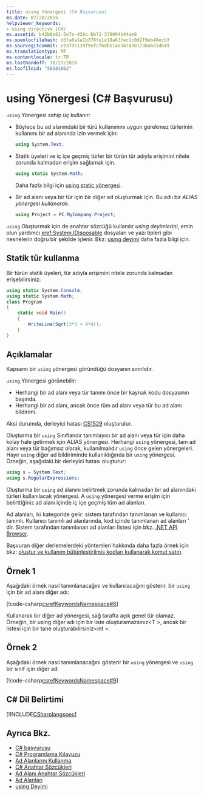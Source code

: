 ```yaml
---
title: using Yönergesi (C# Başvurusu)
ms.date: 07/20/2015
helpviewer_keywords:
- using directive [C#]
ms.assetid: b42b8e61-5e7e-439c-bb71-370094b44ae8
ms.openlocfilehash: d3fa8a1a1b378fe1e18a63fec1c0d2f9eb40ecb3
ms.sourcegitcommit: c93fd5139f9efcf6db514e3474301738a6d1d649
ms.translationtype: MT
ms.contentlocale: tr-TR
ms.lasthandoff: 10/27/2018
ms.locfileid: "50181062"
---
```

# <a name="using-directive-c-reference"></a>using Yönergesi (C# Başvurusu)
`using` Yönergesi sahip üç kullanır:  
  
-   Böylece bu ad alanındaki bir türü kullanımını uygun gerekmez türlerinin kullanımı bir ad alanında izin vermek için:  
  
    ```csharp  
    using System.Text;  
    ```  
  
-   Statik üyeleri ve iç içe geçmiş türler bir türün tür adıyla erişimini nitele zorunda kalmadan erişim sağlamak için. 
  
    ```csharp  
    using static System.Math;  
    ```  
     
    Daha fazla bilgi için [using static yönergesi](using-static.md).

-   Bir ad alanı veya bir tür için bir diğer ad oluşturmak için. Bu adlı bir *ALIAS yönergesi kullanarak*.  
  
    ```csharp  
    using Project = PC.MyCompany.Project;  
    ```  
  
 `using` Oluşturmak için de anahtar sözcüğü kullanılır *using deyimlerini*, emin olun yardımcı <xref:System.IDisposable> dosyaları ve yazı tipleri gibi nesnelerin doğru bir şekilde işlenir. Bkz: [using deyimi](../../../csharp/language-reference/keywords/using-statement.md) daha fazla bilgi için.  
  
## <a name="using-static-type"></a>Statik tür kullanma  
 Bir türün statik üyeleri, tür adıyla erişimini nitele zorunda kalmadan erişebilirsiniz:  
  
```csharp  
using static System.Console;   
using static System.Math;  
class Program   
{   
    static void Main()   
    {   
        WriteLine(Sqrt(3*3 + 4*4));   
    }   
}  
```  
  
## <a name="remarks"></a>Açıklamalar  
 Kapsamı bir `using` yönergesi göründüğü dosyanın sınırlıdır.
 
 `using` Yönergesi görünebilir:
- Herhangi bir ad alanı veya tür tanımı önce bir kaynak kodu dosyasının başında.
- Herhangi bir ad alanı, ancak önce tüm ad alanı veya tür bu ad alanı bildirimi.

Aksi durumda, derleyici hatası [CS1529](../../misc/cs1529.md) oluşturulur.
  
 Oluşturma bir `using` Sınıflandır tanımlayıcı bir ad alanı veya tür için daha kolay hale getirmek için ALIAS yönergesi. Herhangi `using` yönergesi, tam ad alanı veya tür bağımsız olarak, kullanılmalıdır `using` önce gelen yönergeleri. Hayır `using` diğer ad bildiriminde kullanıldığında bir `using` yönergesi. Örneğin, aşağıdaki bir derleyici hatası oluşturur:
 ```csharp
 using s = System.Text;
 using s.RegularExpressions; 
 ```
  
 Oluşturma bir `using` ad alanını belirtmek zorunda kalmadan bir ad alanındaki türleri kullanılacak yönergesi. A `using` yönergesi verme erişim için belirttiğiniz ad alanı içinde iç içe geçmiş tüm ad alanları.  
  
 Ad alanları, iki kategoride gelir: sistem tarafından tanımlanan ve kullanıcı tanımlı. Kullanıcı tanımlı ad alanlarında, kod içinde tanımlanan ad alanları ' dir. Sistem tarafından tanımlanan ad alanları listesi için bkz. [.NET API Browser](https://docs.microsoft.com/dotnet/api/).  
  
 Başvuran diğer derlemelerdeki yöntemleri hakkında daha fazla örnek için bkz: [oluştur ve kullanım bütünleştirilmiş kodları kullanarak komut satırı](../../programming-guide/concepts/assemblies-gac/how-to-create-and-use-assemblies-using-the-command-line.md).  
  
## <a name="example-1"></a>Örnek 1  
  
 Aşağıdaki örnek nasıl tanımlanacağını ve kullanılacağını gösterir. bir `using` için bir ad alanı diğer adı:  
  
 [!code-csharp[csrefKeywordsNamespace#8](../../../csharp/language-reference/keywords/codesnippet/CSharp/using-directive_1.cs)]  
  
 Kullanarak bir diğer ad yönergesi, sağ tarafta açık genel tür olamaz. Örneğin, bir using diğer adı için bir liste oluşturamazsınız\<T >, ancak bir listesi için bir tane oluşturabilirsiniz\<int >.  
  
## <a name="example-2"></a>Örnek 2  
  
 Aşağıdaki örnek nasıl tanımlanacağını gösterir bir `using` yönergesi ve `using` bir sınıf için diğer ad:  
  
 [!code-csharp[csrefKeywordsNamespace#9](../../../csharp/language-reference/keywords/codesnippet/CSharp/using-directive_2.cs)]  
  
## <a name="c-language-specification"></a>C# Dil Belirtimi  
 [!INCLUDE[CSharplangspec](~/includes/csharplangspec-md.md)]  
  
## <a name="see-also"></a>Ayrıca Bkz.

- [C# başvurusu](../../../csharp/language-reference/index.md)  
- [C# Programlama Kılavuzu](../../../csharp/programming-guide/index.md)  
- [Ad Alanlarını Kullanma](../../../csharp/programming-guide/namespaces/using-namespaces.md)  
- [C# Anahtar Sözcükleri](../../../csharp/language-reference/keywords/index.md)  
- [Ad Alanı Anahtar Sözcükleri](../../../csharp/language-reference/keywords/namespace-keywords.md)  
- [Ad Alanları](../../../csharp/programming-guide/namespaces/index.md)  
- [using Deyimi](../../../csharp/language-reference/keywords/using-statement.md)
